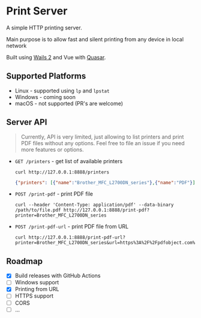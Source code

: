 # Print Server

A simple HTTP printing server.

Main purpose is to allow fast and silent printing from any device in local network

Built using [Wails 2](https://wails.io/) and Vue with [Quasar](https://quasar.dev/).

## Supported Platforms

- Linux - supported using `lp` and `lpstat`
- Windows - coming soon
- macOS - not supported (PR's are welcome)

## Server API

> Currently, API is very limited, just allowing to list printers and print PDF files without any options.
> Feel free to file an issue if you need more features or options.

- `GET /printers` - get list of available printers
   ```shell
   curl http://127.0.0.1:8888/printers
   ```
   ```json
   {"printers": [{"name":"Brother_MFC_L2700DN_series"},{"name":"PDF"}]}
   ```
- `POST /print-pdf` - print PDF file
   ```shell
   curl --header 'Content-Type: application/pdf' --data-binary /path/to/file.pdf http://127.0.0.1:8888/print-pdf?printer=Brother_MFC_L2700DN_series
   ```
- `POST /print-pdf-url` - print PDF file from URL
   ```shell
   curl http://127.0.0.1:8888/print-pdf-url?printer=Brother_MFC_L2700DN_series&url=https%3A%2F%2Fpdfobject.com%2Fpdf%2Fsample.pdf
   ```

## Roadmap

- [x] Build releases with GitHub Actions
- [ ] Windows support
- [x] Printing from URL
- [ ] HTTPS support
- [ ] CORS
- [ ] ...
